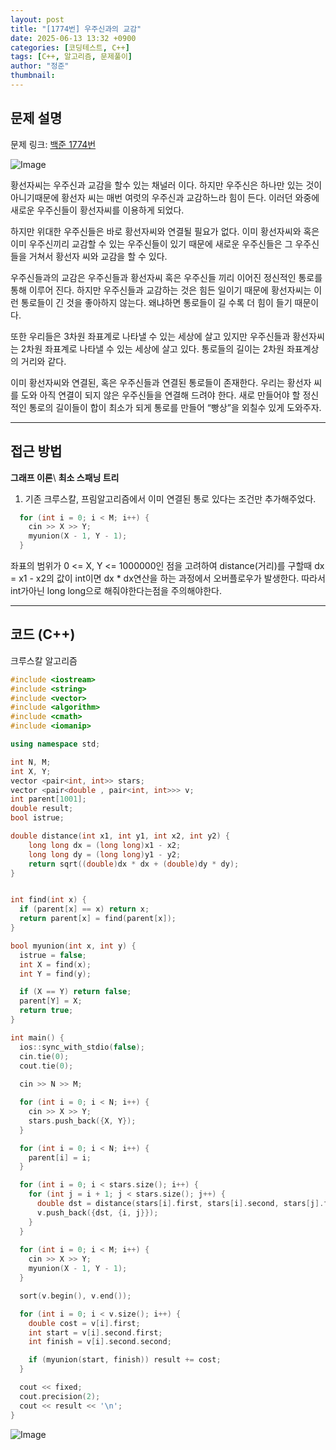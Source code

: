 ```yaml
---
layout: post
title: "[1774번] 우주신과의 교감"
date: 2025-06-13 13:32 +0900
categories: [코딩테스트, C++]
tags: [C++, 알고리즘, 문제풀이]
author: "정준"
thumbnail: 
---
```


## 문제 설명

문제 링크: [백준 1774번](https://www.acmicpc.net/problem/1774)

![Image](https://github.com/user-attachments/assets/49d8b032-0d93-4b08-a4ed-e360aad86bb6)

황선자씨는 우주신과 교감을 할수 있는 채널러 이다. 하지만 우주신은 하나만 있는 것이 아니기때문에 황선자 씨는 매번 여럿의 우주신과 교감하느라 힘이 든다. 이러던 와중에 새로운 우주신들이 황선자씨를 이용하게 되었다.

하지만 위대한 우주신들은 바로 황선자씨와 연결될 필요가 없다. 이미 황선자씨와 혹은 이미 우주신끼리 교감할 수 있는 우주신들이 있기 때문에 새로운 우주신들은 그 우주신들을 거쳐서 황선자 씨와 교감을 할 수 있다.

우주신들과의 교감은 우주신들과 황선자씨 혹은 우주신들 끼리 이어진 정신적인 통로를 통해 이루어 진다. 하지만 우주신들과 교감하는 것은 힘든 일이기 때문에 황선자씨는 이런 통로들이 긴 것을 좋아하지 않는다. 왜냐하면 통로들이 길 수록 더 힘이 들기 때문이다.

또한 우리들은 3차원 좌표계로 나타낼 수 있는 세상에 살고 있지만 우주신들과 황선자씨는 2차원 좌표계로 나타낼 수 있는 세상에 살고 있다. 통로들의 길이는 2차원 좌표계상의 거리와 같다.

이미 황선자씨와 연결된, 혹은 우주신들과 연결된 통로들이 존재한다. 우리는 황선자 씨를 도와 아직 연결이 되지 않은 우주신들을 연결해 드려야 한다. 새로 만들어야 할 정신적인 통로의 길이들이 합이 최소가 되게 통로를 만들어 “빵상”을 외칠수 있게 도와주자.

---

## 접근 방법

**그래프 이론**\\
**최소 스패닝 트리**

1. 기존 크루스칼, 프림알고리즘에서 이미 연결된 통로 있다는 조건만 추가해주었다.

```cpp
  for (int i = 0; i < M; i++) {
    cin >> X >> Y;
    myunion(X - 1, Y - 1);
  }
```

좌표의 범위가 0 <= X, Y <= 1000000인 점을 고려하여 distance(거리)를 구할때 dx = x1 - x2의 값이 int이면 dx * dx연산을 하는 과정에서 오버플로우가 발생한다. 따라서 int가아닌 long long으로 해줘야한다는점을 주의해야한다.

---

## 코드 (C++)

크루스칼 알고리즘
```cpp
#include <iostream>
#include <string>
#include <vector>
#include <algorithm>
#include <cmath>
#include <iomanip>

using namespace std;

int N, M;
int X, Y;
vector <pair<int, int>> stars;
vector <pair<double , pair<int, int>>> v;
int parent[1001];
double result;
bool istrue;

double distance(int x1, int y1, int x2, int y2) {
    long long dx = (long long)x1 - x2;
    long long dy = (long long)y1 - y2;
    return sqrt((double)dx * dx + (double)dy * dy);
}


int find(int x) {
  if (parent[x] == x) return x;
  return parent[x] = find(parent[x]);
}

bool myunion(int x, int y) {
  istrue = false;
  int X = find(x);
  int Y = find(y);

  if (X == Y) return false;
  parent[Y] = X;
  return true;
}

int main() {
  ios::sync_with_stdio(false);
  cin.tie(0);
  cout.tie(0);
  
  cin >> N >> M;

  for (int i = 0; i < N; i++) {
    cin >> X >> Y;
    stars.push_back({X, Y});
  }

  for (int i = 0; i < N; i++) {
    parent[i] = i;
  }

  for (int i = 0; i < stars.size(); i++) {
    for (int j = i + 1; j < stars.size(); j++) {
      double dst = distance(stars[i].first, stars[i].second, stars[j].first, stars[j].second);
      v.push_back({dst, {i, j}});
    }
  }
  
  for (int i = 0; i < M; i++) {
    cin >> X >> Y;
    myunion(X - 1, Y - 1);
  }

  sort(v.begin(), v.end());

  for (int i = 0; i < v.size(); i++) {
    double cost = v[i].first;
    int start = v[i].second.first;
    int finish = v[i].second.second;

    if (myunion(start, finish)) result += cost;
  }

  cout << fixed;
  cout.precision(2);
  cout << result << '\n';
}
```

![Image](https://github.com/user-attachments/assets/0bd82f52-69f8-43bd-b646-b9e80bcb0ea4)